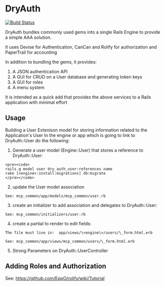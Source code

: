 # DryAuth

[![Build Status](https://semaphoreapp.com/api/v1/projects/6a4f592a-4a69-4976-983f-c10726d6a718/130967/shields_badge.png )](https://semaphoreapp.com/api/v1/projects/6a4f592a-4a69-4976-983f-c10726d6a718/130967/shields_badge.png)

DryAuth bundles commonly used gems into a single Rails Engine to provide a simple AAA solution.

It uses Devise for Authentication, CanCan and Rolify for authorization and PaperTrail for accounting

In addition to bundling the gems, it provides:

1. A JSON authentication API
1. A GUI for CRUD on a User database and generating token keys
1. A GUI for roles
1. A menu system

It is intended as a quick add that provides the above services to a Rails application with minimal effort


## Usage

Building a User Extenison model for storing information related to the Application's User
In the engine or app which is going to link to DryAuth::User do the following:


  1. Generate a user model (Engine::User) that stores a reference to DryAuth::User:

	<pre><code>
	rails g model user dry_auth_user:references name
	rake [<engine>:install:migrations] db:migrate
	</pre></code>


  2. update the User model association

	See: mcp_common/app/models/mcp_common/user.rb


  3. create an initializer to add association and delegates to DryAuth::User:

	See: mcp_common/initializers/user.rb


  4. create a partial to render to edit fields:

	The file must live in:  app/views/\<engine\>/users/\_form.html.erb

	See: mcp_common/app/views/mcp_common/users/\_form.html.erb

  5. Strong Parameters on DryAuth::UserController



## Adding Roles and Authorization

See: https://github.com/EppO/rolify/wiki/Tutorial




